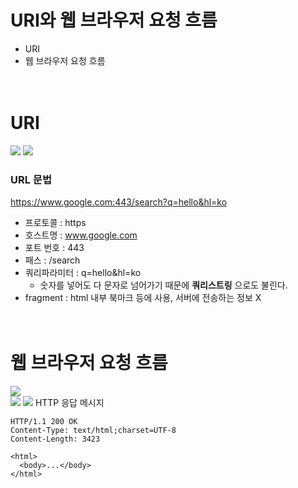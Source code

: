 # URI와 웹 브라우저 요청 흐름
- URI
- 웹 브라우저 요청 흐름  
<br><br>
# URI  
![](https://velog.velcdn.com/images/power0080/post/384ef5a8-6163-419b-b0b7-45b0a15edec9/image.PNG)
![](https://velog.velcdn.com/images/power0080/post/264e2b40-74e3-4546-989a-1e1c3bfab971/image.PNG)  
### URL 문법
https://www.google.com:443/search?q=hello&hl=ko
- 프로토콜 : https
- 호스트명 : www.google.com
- 포트 번호 : 443
- 패스 : /search
- 쿼리파라미터 : q=hello&hl=ko
  - 숫자를 넣어도 다 문자로 넘어가기 때문에 __쿼리스트링__ 으로도 불린다.
- fragment : html 내부 북마크 등에 사용, 서버에 전송하는 정보 X  
<br><br>
# 웹 브라우저 요청 흐름
![](https://velog.velcdn.com/images/power0080/post/d89e61fa-13da-4a27-b73a-5386be05a1d9/image.PNG)  
![](https://velog.velcdn.com/images/power0080/post/35016afe-db6d-4557-a838-5805522dfffe/image.PNG)
![](https://velog.velcdn.com/images/power0080/post/5135716a-82b1-432e-bafb-93b031bf74bd/image.PNG)
HTTP 응답 메시지
```
HTTP/1.1 200 OK
Content-Type: text/html;charset=UTF-8
Content-Length: 3423  

<html>
  <body>...</body>
</html>
```
